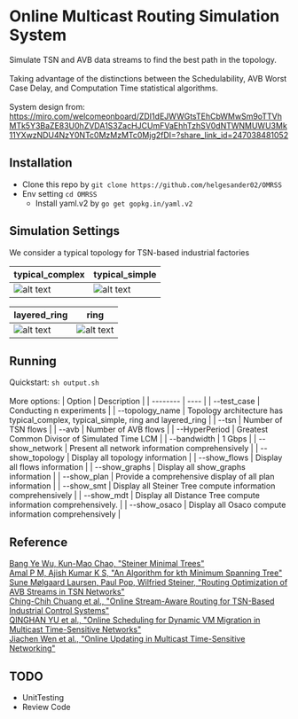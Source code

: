 # Online Multicast Routing Simulation System
Simulate TSN and AVB data streams to find the best path in the topology. <br />
<br />
Taking advantage of the distinctions between the Schedulability, AVB Worst Case Delay, and Computation Time statistical algorithms. <br />
<br />
System design from: https://miro.com/welcomeonboard/ZDI1dEJWWGtsTEhCbWMwSm9oTTVhMTk5Y3BaZE83U0hZVDA1S3ZacHJCUmFVaEhhTzhSV0dNTWNMUWU3Mk11YXwzNDU4NzY0NTc0MzMzMTc0Mjg2fDI=?share_link_id=247038481052 <br />

## Installation
* Clone this repo by `git clone https://github.com/helgesander02/OMRSS`
* Env setting `cd OMRSS` 
    * Install yaml.v2 by `go get gopkg.in/yaml.v2`

## Simulation Settings
We consider a typical topology for TSN-based industrial factories <br />

| typical_complex | typical_simple |
| --- | --- |
|![alt text](https://github.com/helgesander02/OMRSS/blob/main/img/typical1.png)|![alt text](https://github.com/helgesander02/OMRSS/blob/main/img/typical2.png)|

| layered_ring | ring |
| --- | --- |
|![alt text](https://github.com/helgesander02/OMRSS/blob/main/img/layeredring.png)|![alt text](https://github.com/helgesander02/OMRSS/blob/main/img/ring.png)|


## Running
Quickstart: `sh output.sh` <br />
<br />
More options:
| Option | Description |
| -------- | ---- | 
| --test_case | Conducting n experiments |
| --topology_name | Topology architecture has typical_complex, typical_simple, ring and layered_ring |
| --tsn | Number of TSN flows |
| --avb | Number of AVB flows |
| --HyperPeriod | Greatest Common Divisor of Simulated Time LCM |
| --bandwidth | 1 Gbps |
| --show_network | Present all network information comprehensively |
| --show_topology | Display all topology information |
| --show_flows | Display all flows information |
| --show_graphs | Display all show_graphs information |
| --show_plan | Provide a comprehensive display of all plan information |
| --show_smt | Display all Steiner Tree compute information comprehensively |
| --show_mdt | Display all Distance Tree compute information comprehensively. |
| --show_osaco | Display all Osaco compute information comprehensively |


## Reference
[Bang Ye Wu, Kun-Mao Chao, "Steiner Minimal Trees"](https://www.csie.ntu.edu.tw/~kmchao/tree10spr/Steiner.pdf)<br />
[Amal P M, Ajish Kumar K S, "An Algorithm for kth Minimum Spanning Tree"](https://www.sciencedirect.com/science/article/abs/pii/S157106531630083X)<br />
[Sune Mølgaard Laursen, Paul Pop, Wilfried Steiner, "Routing Optimization of AVB Streams in TSN Networks"](https://backend.orbit.dtu.dk/ws/files/127311642/Sune_Molgaard_Laursen2016aa_Routing_Optimization_of_AVB_St_SIGBED_Review_1.pdf)<br />
[Ching-Chih Chuang et al., "Online Stream-Aware Routing for TSN-Based Industrial Control Systems"](https://www.researchgate.net/publication/347154804_Online_Stream-Aware_Routing_for_TSN-Based_Industrial_Control_Systems)<br />
[QINGHAN YU et al., "Online Scheduling for Dynamic VM Migration in Multicast Time-Sensitive Networks"](https://ieeexplore.ieee.org/document/8747398)<br />
[Jiachen Wen  et al., "Online Updating in Multicast Time-Sensitive Networking"](https://ieeexplore.ieee.org/document/10258186)<br />

## TODO
* UnitTesting
* Review Code




